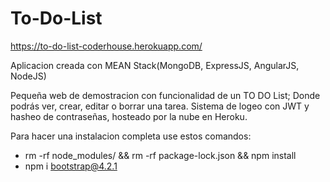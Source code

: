 # To-Do-List

https://to-do-list-coderhouse.herokuapp.com/

Aplicacion creada con MEAN Stack(MongoDB, ExpressJS, AngularJS, NodeJS)

Pequeña web de demostracion con funcionalidad de un TO DO List; Donde podrás ver, crear, editar o borrar una tarea. Sistema de logeo con JWT y hasheo de contraseñas, hosteado por la nube en Heroku.

Para hacer una instalacion completa use estos comandos:

* rm -rf node_modules/ && rm -rf package-lock.json && npm install
* npm i bootstrap@4.2.1
